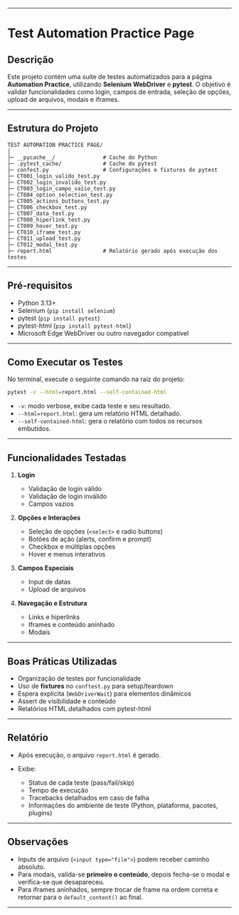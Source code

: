 
---

# Test Automation Practice Page

## Descrição

Este projeto contém uma suíte de testes automatizados para a página **Automation Practice**, utilizando **Selenium WebDriver** e **pytest**.
O objetivo é validar funcionalidades como login, campos de entrada, seleção de opções, upload de arquivos, modais e iframes.

---

## Estrutura do Projeto

```
TEST AUTOMATION PRACTICE PAGE/
│
├─ __pycache__/               # Cache do Python
├─ .pytest_cache/             # Cache do pytest
├─ confest.py                 # Configurações e fixtures do pytest
├─ CT001_login_valido_test.py
├─ CT002_login_invalido_test.py
├─ CT003_login_campo_vazio_test.py
├─ CT004_option_selection_test.py
├─ CT005_actions_buttons_test.py
├─ CT006_checkbox_test.py
├─ CT007_data_test.py
├─ CT008_hiperlink_test.py
├─ CT009_hover_test.py
├─ CT010_iframe_test.py
├─ CT011_upload_test.py
├─ CT012_modal_test.py
├─ report.html                # Relatório gerado após execução dos testes
```

---

## Pré-requisitos

* Python 3.13+
* Selenium (`pip install selenium`)
* pytest (`pip install pytest`)
* pytest-html (`pip install pytest-html`)
* Microsoft Edge WebDriver ou outro navegador compatível

---

## Como Executar os Testes

No terminal, execute o seguinte comando na raiz do projeto:

```bash
pytest -v --html=report.html --self-contained-html
```

* `-v`: modo verbose, exibe cada teste e seu resultado.
* `--html=report.html`: gera um relatório HTML detalhado.
* `--self-contained-html`: gera o relatório com todos os recursos embutidos.

---

## Funcionalidades Testadas

1. **Login**

   * Validação de login válido
   * Validação de login inválido
   * Campos vazios

2. **Opções e Interações**

   * Seleção de opções (`<select>` e radio buttons)
   * Botões de ação (alerts, confirm e prompt)
   * Checkbox e múltiplas opções
   * Hover e menus interativos

3. **Campos Especiais**

   * Input de datas
   * Upload de arquivos

4. **Navegação e Estrutura**

   * Links e hiperlinks
   * Iframes e conteúdo aninhado
   * Modais

---

## Boas Práticas Utilizadas

* Organização de testes por funcionalidade
* Uso de **fixtures** no `conftest.py` para setup/teardown
* Espera explícita (`WebDriverWait`) para elementos dinâmicos
* Assert de visibilidade e conteúdo
* Relatórios HTML detalhados com pytest-html

---

## Relatório

* Após execução, o arquivo `report.html` é gerado.
* Exibe:

  * Status de cada teste (pass/fail/skip)
  * Tempo de execução
  * Tracebacks detalhados em caso de falha
  * Informações do ambiente de teste (Python, plataforma, pacotes, plugins)

---

## Observações

* Inputs de arquivo (`<input type="file">`) podem receber caminho absoluto.
* Para modais, valida-se **primeiro o conteúdo**, depois fecha-se o modal e verifica-se que desapareceu.
* Para iframes aninhados, sempre trocar de frame na ordem correta e retornar para o `default_content()` ao final.

---

